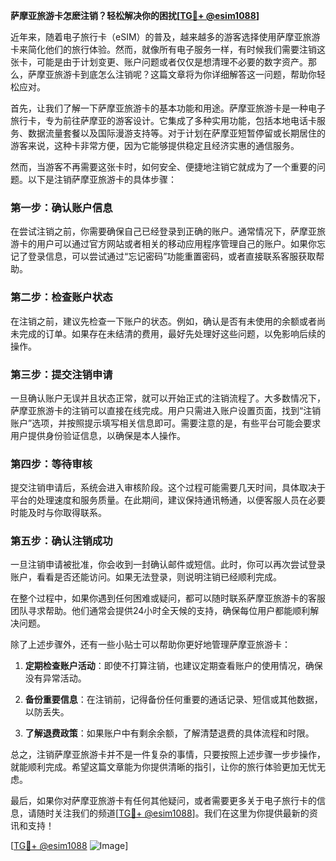 **萨摩亚旅游卡怎麽注销？轻松解决你的困扰[[TG💪+ @esim1088](https://t.me/s/esim1088)]**

近年来，随着电子旅行卡（eSIM）的普及，越来越多的游客选择使用萨摩亚旅游卡来简化他们的旅行体验。然而，就像所有电子服务一样，有时候我们需要注销这张卡，可能是由于计划变更、账户问题或者仅仅是想清理不必要的数字资产。那么，萨摩亚旅游卡到底怎么注销呢？这篇文章将为你详细解答这一问题，帮助你轻松应对。

首先，让我们了解一下萨摩亚旅游卡的基本功能和用途。萨摩亚旅游卡是一种电子旅行卡，专为前往萨摩亚的游客设计。它集成了多种实用功能，包括本地电话卡服务、数据流量套餐以及国际漫游支持等。对于计划在萨摩亚短暂停留或长期居住的游客来说，这种卡非常方便，因为它能够提供稳定且经济实惠的通信服务。

然而，当游客不再需要这张卡时，如何安全、便捷地注销它就成为了一个重要的问题。以下是注销萨摩亚旅游卡的具体步骤：

### **第一步：确认账户信息**
在尝试注销之前，你需要确保自己已经登录到正确的账户。通常情况下，萨摩亚旅游卡的用户可以通过官方网站或者相关的移动应用程序管理自己的账户。如果你忘记了登录信息，可以尝试通过“忘记密码”功能重置密码，或者直接联系客服获取帮助。

### **第二步：检查账户状态**
在注销之前，建议先检查一下账户的状态。例如，确认是否有未使用的余额或者尚未完成的订单。如果存在未结清的费用，最好先处理好这些问题，以免影响后续的操作。

### **第三步：提交注销申请**
一旦确认账户无误并且状态正常，就可以开始正式的注销流程了。大多数情况下，萨摩亚旅游卡的注销可以直接在线完成。用户只需进入账户设置页面，找到“注销账户”选项，并按照提示填写相关信息即可。需要注意的是，有些平台可能会要求用户提供身份验证信息，以确保是本人操作。

### **第四步：等待审核**
提交注销申请后，系统会进入审核阶段。这个过程可能需要几天时间，具体取决于平台的处理速度和服务质量。在此期间，建议保持通讯畅通，以便客服人员在必要时能及时与你取得联系。

### **第五步：确认注销成功**
一旦注销申请被批准，你会收到一封确认邮件或短信。此时，你可以再次尝试登录账户，看看是否还能访问。如果无法登录，则说明注销已经顺利完成。

在整个过程中，如果你遇到任何困难或疑问，都可以随时联系萨摩亚旅游卡的客服团队寻求帮助。他们通常会提供24小时全天候的支持，确保每位用户都能顺利解决问题。

除了上述步骤外，还有一些小贴士可以帮助你更好地管理萨摩亚旅游卡：

1. **定期检查账户活动**：即使不打算注销，也建议定期查看账户的使用情况，确保没有异常活动。
   
2. **备份重要信息**：在注销前，记得备份任何重要的通话记录、短信或其他数据，以防丢失。

3. **了解退费政策**：如果账户中有剩余余额，了解清楚退费的具体流程和时限。

总之，注销萨摩亚旅游卡并不是一件复杂的事情，只要按照上述步骤一步步操作，就能顺利完成。希望这篇文章能为你提供清晰的指引，让你的旅行体验更加无忧无虑。

最后，如果你对萨摩亚旅游卡有任何其他疑问，或者需要更多关于电子旅行卡的信息，请随时关注我们的频道[[TG💪+ @esim1088](https://t.me/s/esim1088)]。我们在这里为你提供最新的资讯和支持！

[[TG💪+ @esim1088](https://t.me/s/esim1088) ![Image](https://i.postimg.cc/4NQfJmqS/Snipaste-2025-05-13-00-14-12.png)]